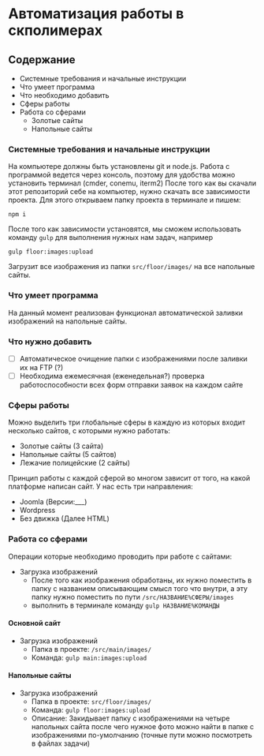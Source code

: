 # Автоматизация работы в скполимерах

## Содержание

- Системные требования и начальные инструкции
- Что умеет программа
- Что необходимо добавить
- Сферы работы
- Работа со сферами
  - Золотые сайты
  - Напольные сайты


### Системные требования и начальные инструкции

На компьютере должны быть установлены git и node.js.
Работа с программой ведется через консоль, поэтому для удобства можно установить терминал (cmder, conemu, iterm2)
После того как вы скачали этот репозиторий себе на компьютер, нужно скачать все зависимости проекта.
Для этого открываем папку проекта в терминале и пишем:

`npm i`

После того как зависимости установятся, мы сможем использовать команду `gulp` для выполнения нужных нам задач, например

`gulp floor:images:upload`

Загрузит все изображения из папки `src/floor/images/` на все напольные сайты.

### Что умеет программа

На данный момент реализован функционал автоматической заливки изображений на напольные сайты.

### Что нужно добавить

- [ ] Автоматическое очищение папки с изображениями после заливки их на FTP (?)
- [ ] Необходима ежемесячная (еженедельная?) проверка работоспособности всех форм отправки заявок на каждом сайте

### Сферы работы

Можно выделить три глобальные сферы в каждую из которых входит несколько сайтов, с которыми нужно работать:

- Золотые сайты (3 сайта)
- Напольные сайты (5 сайтов)
- Лежачие полицейские (2 сайты)

Принцип работы с каждой сферой во многом зависит от того, на какой платформе написан сайт. У нас есть три направления:

- Joomla (Версии:___)
- Wordpress
- Без движка (Далее HTML)

<!--- Выяснить на каких версиях находятся сайты и есть ли возможность обновить --->

### Работа со сферами

Операции которые необходимо проводить при работе с сайтами:

- Загрузка изображений
  - После того как изображения обработаны, их нужно поместить в папку с названием описывающим смысл того что внутри, а эту папку нужно поместить по пути `/src/НАЗВАНИЕ%СФЕРЫ/images`
  - выполнить в терминале команду `gulp НАЗВАНИЕ%КОМАНДЫ`

#### Основной сайт

- Загрузка изображений
  - Папка в проекте: `/src/main/images/`
  - Команда: `gulp main:images:upload`


#### Напольные сайты

- Загрузка изображений
  - Папка в проекте: `src/floor/images/`
  - Команда: `gulp floor:images:upload`
  - Описание: Закидывает папку с изображениями на четыре напольных сайта после чего нужное фото можно найти в папке с изображениями по-умолчанию (точные пути можно посмотреть в файлах задачи)